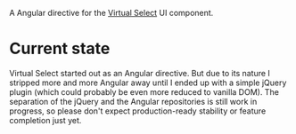 A Angular directive for the [Virtual Select](https://github.com/SQiShER/virtual-select) UI component.

# Current state
Virtual Select started out as an Angular directive. But due to its nature I stripped more and more Angular away until I ended up with a simple jQuery plugin (which could probably be even more reduced to vanilla DOM). The separation of the jQuery and the Angular repositories is still work in progress, so please don't expect production-ready stability or feature completion just yet.
